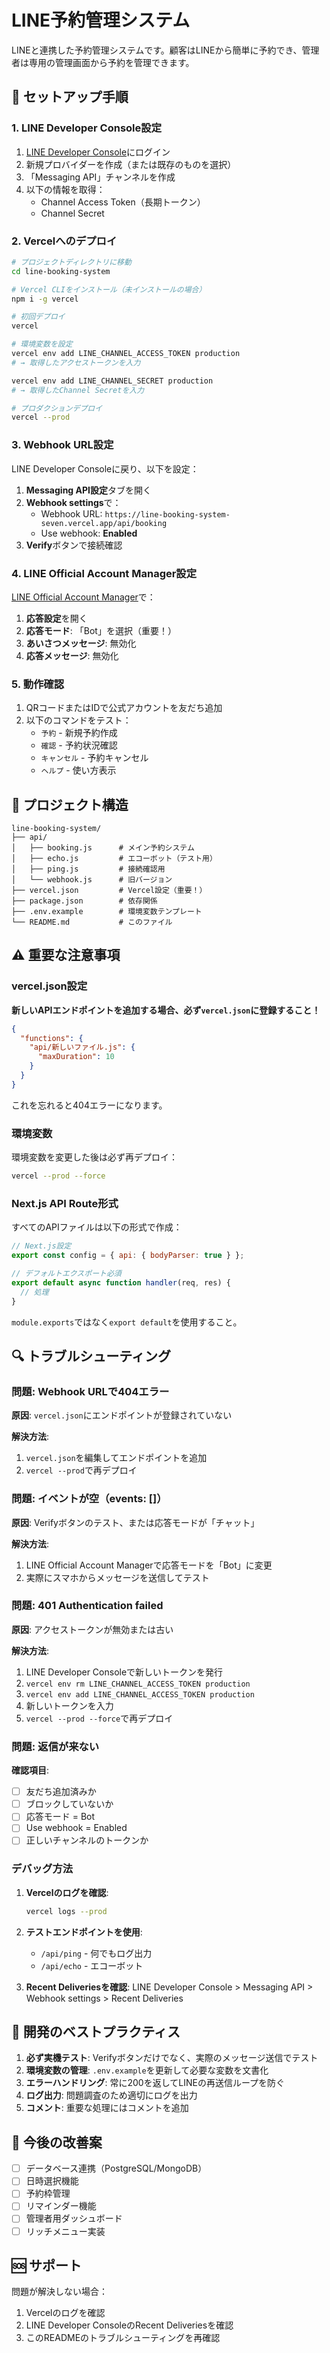 # LINE予約管理システム

LINEと連携した予約管理システムです。顧客はLINEから簡単に予約でき、管理者は専用の管理画面から予約を管理できます。

## 🚀 セットアップ手順

### 1. LINE Developer Console設定

1. [LINE Developer Console](https://developers.line.biz/console/)にログイン
2. 新規プロバイダーを作成（または既存のものを選択）
3. 「Messaging API」チャンネルを作成
4. 以下の情報を取得：
   - Channel Access Token（長期トークン）
   - Channel Secret

### 2. Vercelへのデプロイ

```bash
# プロジェクトディレクトリに移動
cd line-booking-system

# Vercel CLIをインストール（未インストールの場合）
npm i -g vercel

# 初回デプロイ
vercel

# 環境変数を設定
vercel env add LINE_CHANNEL_ACCESS_TOKEN production
# → 取得したアクセストークンを入力

vercel env add LINE_CHANNEL_SECRET production
# → 取得したChannel Secretを入力

# プロダクションデプロイ
vercel --prod
```

### 3. Webhook URL設定

LINE Developer Consoleに戻り、以下を設定：

1. **Messaging API設定**タブを開く
2. **Webhook settings**で：
   - Webhook URL: `https://line-booking-system-seven.vercel.app/api/booking`
   - Use webhook: **Enabled**
3. **Verify**ボタンで接続確認

### 4. LINE Official Account Manager設定

[LINE Official Account Manager](https://manager.line.biz/)で：

1. **応答設定**を開く
2. **応答モード**: 「Bot」を選択（重要！）
3. **あいさつメッセージ**: 無効化
4. **応答メッセージ**: 無効化

### 5. 動作確認

1. QRコードまたはIDで公式アカウントを友だち追加
2. 以下のコマンドをテスト：
   - `予約` - 新規予約作成
   - `確認` - 予約状況確認
   - `キャンセル` - 予約キャンセル
   - `ヘルプ` - 使い方表示

## 📁 プロジェクト構造

```
line-booking-system/
├── api/
│   ├── booking.js      # メイン予約システム
│   ├── echo.js         # エコーボット（テスト用）
│   ├── ping.js         # 接続確認用
│   └── webhook.js      # 旧バージョン
├── vercel.json         # Vercel設定（重要！）
├── package.json        # 依存関係
├── .env.example        # 環境変数テンプレート
└── README.md           # このファイル
```

## ⚠️ 重要な注意事項

### vercel.json設定

**新しいAPIエンドポイントを追加する場合、必ず`vercel.json`に登録すること！**

```json
{
  "functions": {
    "api/新しいファイル.js": {
      "maxDuration": 10
    }
  }
}
```

これを忘れると404エラーになります。

### 環境変数

環境変数を変更した後は必ず再デプロイ：
```bash
vercel --prod --force
```

### Next.js API Route形式

すべてのAPIファイルは以下の形式で作成：

```javascript
// Next.js設定
export const config = { api: { bodyParser: true } };

// デフォルトエクスポート必須
export default async function handler(req, res) {
  // 処理
}
```

`module.exports`ではなく`export default`を使用すること。

## 🔍 トラブルシューティング

### 問題: Webhook URLで404エラー

**原因**: `vercel.json`にエンドポイントが登録されていない

**解決方法**:
1. `vercel.json`を編集してエンドポイントを追加
2. `vercel --prod`で再デプロイ

### 問題: イベントが空（events: []）

**原因**: Verifyボタンのテスト、または応答モードが「チャット」

**解決方法**:
1. LINE Official Account Managerで応答モードを「Bot」に変更
2. 実際にスマホからメッセージを送信してテスト

### 問題: 401 Authentication failed

**原因**: アクセストークンが無効または古い

**解決方法**:
1. LINE Developer Consoleで新しいトークンを発行
2. `vercel env rm LINE_CHANNEL_ACCESS_TOKEN production`
3. `vercel env add LINE_CHANNEL_ACCESS_TOKEN production`
4. 新しいトークンを入力
5. `vercel --prod --force`で再デプロイ

### 問題: 返信が来ない

**確認項目**:
- [ ] 友だち追加済みか
- [ ] ブロックしていないか
- [ ] 応答モード = Bot
- [ ] Use webhook = Enabled
- [ ] 正しいチャンネルのトークンか

### デバッグ方法

1. **Vercelのログを確認**:
   ```bash
   vercel logs --prod
   ```

2. **テストエンドポイントを使用**:
   - `/api/ping` - 何でもログ出力
   - `/api/echo` - エコーボット

3. **Recent Deliveriesを確認**:
   LINE Developer Console > Messaging API > Webhook settings > Recent Deliveries

## 🔧 開発のベストプラクティス

1. **必ず実機テスト**: Verifyボタンだけでなく、実際のメッセージ送信でテスト
2. **環境変数の管理**: `.env.example`を更新して必要な変数を文書化
3. **エラーハンドリング**: 常に200を返してLINEの再送信ループを防ぐ
4. **ログ出力**: 問題調査のため適切にログを出力
5. **コメント**: 重要な処理にはコメントを追加

## 📝 今後の改善案

- [ ] データベース連携（PostgreSQL/MongoDB）
- [ ] 日時選択機能
- [ ] 予約枠管理
- [ ] リマインダー機能
- [ ] 管理者用ダッシュボード
- [ ] リッチメニュー実装

## 🆘 サポート

問題が解決しない場合：
1. Vercelのログを確認
2. LINE Developer ConsoleのRecent Deliveriesを確認
3. このREADMEのトラブルシューティングを再確認